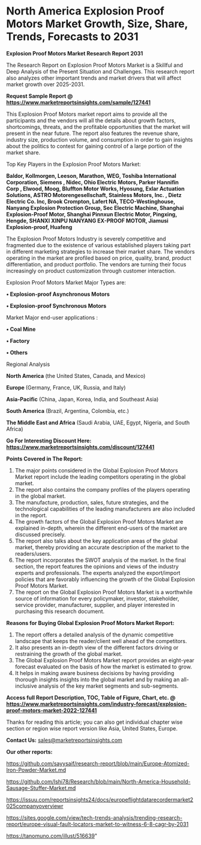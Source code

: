 # North America Explosion Proof Motors Market Growth, Size, Share, Trends, Forecasts to 2031

<strong>Explosion Proof Motors Market Research Report 2031</strong>

The Research Report on Explosion Proof Motors Market is a Skillful and Deep Analysis of the Present Situation and Challenges. This research report also analyzes other important trends and market drivers that will affect market growth over 2025-2031.

<strong>Request Sample Report @ <a href=https://www.marketreportsinsights.com/sample/127441>https://www.marketreportsinsights.com/sample/127441</a></strong>

This Explosion Proof Motors market report aims to provide all the participants and the vendors will all the details about growth factors, shortcomings, threats, and the profitable opportunities that the market will present in the near future. The report also features the revenue share, industry size, production volume, and consumption in order to gain insights about the politics to contest for gaining control of a large portion of the market share.

Top Key Players in the Explosion Proof Motors Market:

<strong>Baldor, Kollmorgen, Leeson, Marathon, WEG, Toshiba International Corporation, Siemens , Nidec, Ohio Electric Motors, Parker Hannifin Corp , Elwood, Moog, Bluffton Motor Works, Hyosung, Exlar Actuation Solutions, ASTRO Motorengesellschaft, Stainless Motors, Inc. , Dietz Electric Co. Inc, Brook Crompton, Lafert NA, TECO-Westinghouse, Nanyang Explosion Protection Group, Sec Electric Machine, Shanghai Explosion-Proof Motor, Shanghai Pinnxun Electric Motor, Pingxing, Hengde, SHANXI XINPU NANYANG EX-PROOF MOTOR, Jiamusi Explosion-proof, Huafeng</strong>

The Explosion Proof Motors Industry is severely competitive and fragmented due to the existence of various established players taking part in different marketing strategies to increase their market share. The vendors operating in the market are profiled based on price, quality, brand, product differentiation, and product portfolio. The vendors are turning their focus increasingly on product customization through customer interaction.

Explosion Proof Motors Market Major Types are:

<strong>• Explosion-proof Asynchronous Motors

• Explosion-proof Synchronous Motors</strong>

Market Major end-user applications :

<strong>• Coal Mine

• Factory

• Others</strong>

Regional Analysis

</u><strong><b>North America</b></strong> (the United States, Canada, and Mexico)

<strong><b>Europe </b></strong>(Germany, France, UK, Russia, and Italy)

<strong><b>Asia-Pacific</b></strong> (China, Japan, Korea, India, and Southeast Asia)

<strong><b>South America</b></strong> (Brazil, Argentina, Colombia, etc.)

<strong><b>The Middle East and Africa</b></strong> (Saudi Arabia, UAE, Egypt, Nigeria, and South Africa)

<strong>Go For Interesting Discount Here: <a href=https://www.marketreportsinsights.com/discount/127441>https://www.marketreportsinsights.com/discount/127441</a></strong>

<strong>Points Covered in The Report:</strong>
<ol>
  <li>The major points considered in the Global Explosion Proof Motors Market report include the leading competitors operating in the global market.</li>
  <li>The report also contains the company profiles of the players operating in the global market.</li>
  <li>The manufacture, production, sales, future strategies, and the technological capabilities of the leading manufacturers are also included in the report.</li>
  <li>The growth factors of the Global Explosion Proof Motors Market are explained in-depth, wherein the different end-users of the market are discussed precisely.</li>
  <li>The report also talks about the key application areas of the global market, thereby providing an accurate description of the market to the readers/users.</li>
  <li>The report incorporates the SWOT analysis of the market. In the final section, the report features the opinions and views of the industry experts and professionals. The experts analyzed the export/import policies that are favorably influencing the growth of the Global Explosion Proof Motors Market.</li>
  <li>The report on the Global Explosion Proof Motors Market is a worthwhile source of information for every policymaker, investor, stakeholder, service provider, manufacturer, supplier, and player interested in purchasing this research document.</li>
</ol>
<strong>Reasons for Buying Global Explosion Proof Motors Market Report:</strong>

<ol>
  <li>The report offers a detailed analysis of the dynamic competitive landscape that keeps the reader/client well ahead of the competitors.</li>
  <li>It also presents an in-depth view of the different factors driving or restraining the growth of the global market.</li>
  <li>The Global Explosion Proof Motors Market report provides an eight-year forecast evaluated on the basis of how the market is estimated to grow.</li>
  <li>It helps in making aware business decisions by having providing thorough insights insights into the global market and by making an all-inclusive analysis of the key market segments and sub-segments.</li>
</ol>
<strong>Access full Report Description, TOC, Table of Figure, Chart, etc. @ <a href=https://www.marketreportsinsights.com/industry-forecast/explosion-proof-motors-market-2022-127441>https://www.marketreportsinsights.com/industry-forecast/explosion-proof-motors-market-2022-127441</a></strong>


Thanks for reading this article; you can also get individual chapter wise section or region wise report version like Asia, United States, Europe.

<strong>Contact Us:</strong>
sales@marketreportsinsights.com

<strong>Our other reports:</strong>

<a href=https://github.com/sayysaif/research-report/blob/main/Europe-Atomized-Iron-Powder-Market.md>https://github.com/sayysaif/research-report/blob/main/Europe-Atomized-Iron-Powder-Market.md</a>

<a href=https://github.com/Ishi78/Research/blob/main/North-America-Household-Sausage-Stuffer-Market.md>https://github.com/Ishi78/Research/blob/main/North-America-Household-Sausage-Stuffer-Market.md</a>

<a href=https://issuu.com/reportsinsights24/docs/europeflightdatarecordermarket2025companyoverviewr>https://issuu.com/reportsinsights24/docs/europeflightdatarecordermarket2025companyoverviewr</a>

<a href=https://sites.google.com/view/tech-trends-analysis/trending-research-report/europe-visual-fault-locators-market-to-witness-6-8-cagr-by-2031>https://sites.google.com/view/tech-trends-analysis/trending-research-report/europe-visual-fault-locators-market-to-witness-6-8-cagr-by-2031</a>

<a href=https://tanomuno.com/illust/516639>https://tanomuno.com/illust/516639</a>"
